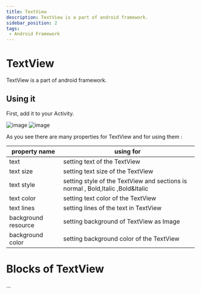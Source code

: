 ```yaml
---
title: TextView
description: TextView is a part of android framework. 
sidebar_position: 2
tags:
 - Android Framework
---
```

# TextView
TextView is a part of android framework.

## Using it
First, add it to your Activity.

![image](https://github.com/abodinagdat16/website/blob/main/docs/views/img/textview%20property.png?raw=true)
![image](https://github.com/abodinagdat16/website/blob/main/docs/views/img/textview%20property2.png?raw=true)



 As you see there are many properties for TextView and for using them :
 
 |property name|using for|
  | ---- | ---- |
 |text| setting text of the TextView|
 |text size | setting text size of the TextView|
 |text style| setting style of the TextView and sections is normal , Bold,Italic ,Bold&Italic|
 |text color| setting text color of the TextView|
 |text lines| setting lines of the text in TextView|
 |background resource| setting background of TextView as Image|
 |background color| setting background color of the TextView|
 
 # Blocks of TextView
  ... 
 
 
